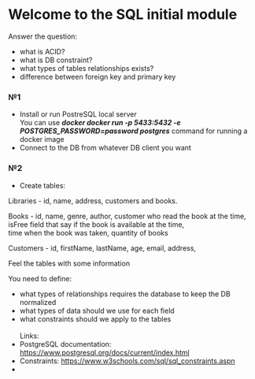 # Welcome to the SQL initial module

Answer the question:
- what is ACID?
- what is DB constraint? 
- what types of tables relationships exists?
- difference between foreign key and primary key


### №1

* Install or run PostreSQL local server <br>
  You can use ***docker docker run -p 5433:5432 -e POSTGRES_PASSWORD=password postgres*** command for running a docker image
* Connect to the DB from whatever DB client you want

### №2

* Create tables: <br>


Libraries - id, name, address, customers and books.

Books - id, name, genre, author, customer who read the book at the time, isFree field that say if the book is available at the time, <br> 
time when the book was taken, quantity of books

Customers - id, firstName, lastName, age, email, address,  <br>


Feel the tables with some information

You need to define:
- what types of relationships requires the database to keep the DB normalized
- what types of data should we use for each field
- what constraints should we apply to the tables <br><br>
  Links:
- PostgreSQL documentation: https://www.postgresql.org/docs/current/index.html
- Constraints: https://www.w3schools.com/sql/sql_constraints.aspn
- 